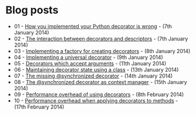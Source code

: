 Blog posts
==========

* 01 - [How you implemented your Python decorator is wrong](01-how-you-implemented-your-python-decorator-is-wrong.md) - (7th January 2014)
* 02 - [The interaction between decorators and descriptors](02-the-interaction-between-decorators-and-descriptors.md) - (7th January 2014)
* 03 - [Implementing a factory for creating decorators](03-implementing-a-factory-for-creating-decorators.md) - (8th January 2014)
* 04 - [Implementing a universal decorator](04-implementing-a-universal-decorator.md) - (9th January 2014)
* 05 - [Decorators which accept arguments](05-decorators-which-accept-arguments.md) - (11th January 2014)
* 06 - [Maintaining decorator state using a class](06-maintaining-decorator-state-using-a-class.md) - (13th January 2014)
* 07 - [The missing @synchronized decorator](07-the-missing-synchronized-decorator.md) - (14th January 2014)
* 08 - [The @synchronized decorator as context manager](08-the-synchronized-decorator-as-context-manager.md) - (15th January 2014)
* 09 - [Performance overhead of using decorators](09-performance-overhead-of-using-decorators.md) - (8th February 2014)
* 10 - [Performance overhead when applying decorators to methods](10-performance-overhead-when-applying-decorators-to-methods.md) - (17th February 2014)
